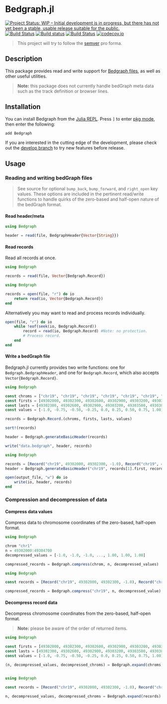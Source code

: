 # Bedgraph.jl

[![Project Status: WIP – Initial development is in progress, but there has not yet been a stable, usable release suitable for the public.](http://www.repostatus.org/badges/latest/wip.svg)](http://www.repostatus.org/#wip)
[![Build Status](https://travis-ci.com/CiaranOMara/Bedgraph.jl.svg?branch=master)](https://travis-ci.com/CiaranOMara/Bedgraph.jl)
[![Build status](https://ci.appveyor.com/api/projects/status/jny2ep4u3cmly8pj/branch/master?svg=true)](https://ci.appveyor.com/project/CiaranOMara/Bedgraph-jl/branch/master)
[![Build Status](https://api.cirrus-ci.com/github/CiaranOMara/Bedgraph.jl.svg?branch=master)](https://cirrus-ci.com/github/CiaranOMara/Bedgraph.jl)
[![codecov.io](http://codecov.io/github/CiaranOMara/Bedgraph.jl/coverage.svg?branch=master)](http://codecov.io/github/CiaranOMara/Bedgraph.jl?branch=master)

> This project will try to follow the [semver](http://semver.org) pro forma.

## Description
This package provides read and write support for [Bedgraph files](https://genome.ucsc.edu/goldenPath/help/bedgraph.html), as well as other useful utilities.

> **Note:**  this package does not currently handle bedGraph meta data such as the track definition or browser lines.

## Installation
You can install Bedgraph from the [Julia REPL](https://docs.julialang.org/en/v1/manual/getting-started/).
Press `]` to enter [pkg mode](https://docs.julialang.org/en/v1/stdlib/Pkg/), then enter the following:

```julia
add Bedgraph
```

If you are interested in the cutting edge of the development, please check out the [develop branch](https://github.com/CiaranOMara/Bedgraph.jl/tree/develop) to try new features before release.

## Usage

### Reading and writing bedGraph files
> See source for optional `bump_back`, `bump_forward`, and `right_open` key values. These options are included in the pertinent read/write functions to handle quirks of the zero-based and half-open nature of the bedGraph format.

#### Read header/meta
```julia
using Bedgraph

header = read(file, BedgraphHeader{Vector{String}})
```

#### Read records

Read all records at once.
```julia
using Bedgraph

records = read(file, Vector{Bedgraph.Record})
```

```julia
using Bedgraph

records = open(file, "r") do io
    return read(io, Vector{Bedgraph.Record})
end
```

Alternatively you may want to read and process records individually.
```julia
open(file, "r") do io
    while !eof(seek(io, Bedgraph.Record))
        record = read(io, Bedgraph.Record) #Note: no protection.
        # Process record.
    end
end
```

#### Write a bedGraph file
Bedgraph.jl currently provides two write functions: one for `Bedgraph.BedgraphHeader`, and one for `Bedgraph.Record`, which also accepts `Vector{Bedgraph.Record}`.

```julia
using Bedgraph

const chroms = ["chr19", "chr19", "chr19", "chr19", "chr19", "chr19", "chr19", "chr19", "chr19"]
const firsts = [49302000, 49302300, 49302600, 49302900, 49303200, 49303500, 49303800, 49304100, 49304400]
const lasts = [49302300, 49302600, 49302900, 49303200, 49303500, 49303800, 49304100, 49304400, 49304700]
const values = [-1.0, -0.75, -0.50, -0.25, 0.0, 0.25, 0.50, 0.75, 1.00]

records = Bedgraph.Record.(chroms, firsts, lasts, values)

sort!(records)

header = Bedgraph.generateBasicHeader(records)

write("data.bedgraph", header, records)
```


```julia
using Bedgraph

records = [Record("chr19", 49302000, 49302300, -1.0), Record("chr19", 49302300, 49302600, -1.75)]
header = Bedgraph.generateBasicHeader("chr19", records[1].first, records[end].last, bump_forward=false)

open(output_file, "w") do io
    write(io, header, records)
end

```
### Compression and decompression of data

#### Compress data values
Compress data to chromosome coordinates of the zero-based, half-open format.

```julia
using Bedgraph

chrom "chr1"
n = 49302000:49304700
decompressed_values = [-1.0, -1.0, -1.0, ..., 1.00, 1.00, 1.00]

compressed_records = Bedgraph.compress(chrom, n, decompressed_values)
```

```julia
using Bedgraph

const records = [Record("chr19", 49302000, 49302300, -1.0), Record("chr19", 49302300, 49302600, -1.75)]

compressed_records = Bedgraph.compress("chr19", n, decompressed_value)
```

#### Decompress record data
Decompress chromosome coordinates from the zero-based, half-open format.
> **Note:**  please be aware of the order of returned items.

```julia
using Bedgraph

const firsts = [49302000, 49302300, 49302600, 49302900, 49303200, 49303500, 49303800, 49304100, 49304400]
const lasts = [49302300, 49302600, 49302900, 49303200, 49303500, 49303800, 49304100, 49304400, 49304700]
const values = [-1.0, -0.75, -0.50, -0.25, 0.0, 0.25, 0.50, 0.75, 1.00]

(n, decompressed_values, decompressed_chroms) = Bedgraph.expand(chroms, firsts, lasts, values)
```

```julia

using Bedgraph

const records = [Record("chr19", 49302000, 49302300, -1.0), Record("chr19", 49302300, 49302600, -1.75)]

n, decompressed_values, decompressed_chroms = Bedgraph.expand(records)
```
